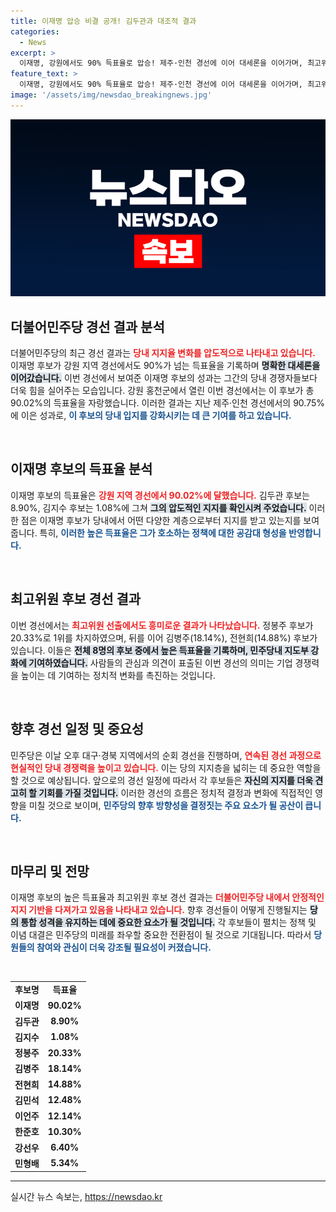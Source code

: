 ```yaml
---
title: 이재명 압승 비결 공개! 김두관과 대조적 결과
categories:
  - News
excerpt: >
  이재명, 강원에서도 90% 득표율로 압승! 제주·인천 경선에 이어 대세론을 이어가며, 최고위원 경선에서는 정봉주가 1위. 민주당의 새로운 지도부가 어떤 방향으로 나아갈지 주목된다. 클릭하여 자세한 내용을 확인하세요!
feature_text: >
  이재명, 강원에서도 90% 득표율로 압승! 제주·인천 경선에 이어 대세론을 이어가며, 최고위원 경선에서는 정봉주가 1위. 민주당의 새로운 지도부가 어떤 방향으로 나아갈지 주목된다. 클릭하여 자세한 내용을 확인하세요!
image: '/assets/img/newsdao_breakingnews.jpg'
---
```


<p><img src="/assets/img/newsdao_breakingnews.jpg" alt="implanttips 속보" /></p>

<h2 data-ke-size="size26">더불어민주당 경선 결과 분석</h2>

<p data-ke-size="size16">더불어민주당의 최근 경선 결과는 <b><span style="color: #ee2323;">당내 지지율 변화를 압도적으로 나타내고 있습니다.</span></b> 이재명 후보가 강원 지역 경선에서도 90%가 넘는 득표율을 기록하며 <b><span style="background-color: #21538527;">명확한 대세론을 이어갔습니다.</span></b> 이번 경선에서 보여준 이재명 후보의 성과는 그간의 당내 경쟁자들보다 더욱 힘을 실어주는 모습입니다. 강원 홍천군에서 열린 이번 경선에서는 이 후보가 총 90.02%의 득표율을 자랑했습니다. 이러한 결과는 지난 제주·인천 경선에서의 90.75%에 이은 성과로, <b><span style="color: #1a5490;">이 후보의 당내 입지를 강화시키는 데 큰 기여를 하고 있습니다.</span></b> </p>

<p data-ke-size="size16">&nbsp;</p>

<h2 data-ke-size="size26">이재명 후보의 득표율 분석</h2>

<p data-ke-size="size16">이재명 후보의 득표율은 <b><span style="color: #ee2323;">강원 지역 경선에서 90.02%에 달했습니다.</span></b> 김두관 후보는 8.90%, 김지수 후보는 1.08%에 그쳐 <b><span style="background-color: #21538527;">그의 압도적인 지지를 확인시켜 주었습니다.</span></b> 이러한 점은 이재명 후보가 당내에서 어떤 다양한 계층으로부터 지지를 받고 있는지를 보여줍니다. 특히, <b><span style="color: #1a5490;">이러한 높은 득표율은 그가 호소하는 정책에 대한 공감대 형성을 반영합니다.</span></b> </p>

<p data-ke-size="size16">&nbsp;</p>

<h2 data-ke-size="size26">최고위원 후보 경선 결과</h2>

<p data-ke-size="size16">이번 경선에서는 <b><span style="color: #ee2323;">최고위원 선출에서도 흥미로운 결과가 나타났습니다.</span></b> 정봉주 후보가 20.33%로 1위를 차지하였으며, 뒤를 이어 김병주(18.14%), 전현희(14.88%) 후보가 있습니다. 이들은 <b><span style="background-color: #21538527;">전체 8명의 후보 중에서 높은 득표율을 기록하며, 민주당내 지도부 강화에 기여하였습니다.</span></b> 사람들의 관심과 의견이 표출된 이번 경선의 의미는 기업 경쟁력을 높이는 데 기여하는 정치적 변화를 촉진하는 것입니다.</p>

<p data-ke-size="size16">&nbsp;</p>

<h2 data-ke-size="size26">향후 경선 일정 및 중요성</h2>

<p data-ke-size="size16">민주당은 이날 오후 대구·경북 지역에서의 순회 경선을 진행하며, <b><span style="color: #ee2323;">연속된 경선 과정으로 현실적인 당내 경쟁력을 높이고 있습니다.</span></b> 이는 당의 지지층을 넓히는 데 중요한 역할을 할 것으로 예상됩니다. 앞으로의 경선 일정에 따라서 각 후보들은 <b><span style="background-color: #21538527;">자신의 지지를 더욱 견고히 할 기회를 가질 것입니다.</span></b> 이러한 경선의 흐름은 정치적 결정과 변화에 직접적인 영향을 미칠 것으로 보이며, <b><span style="color: #1a5490;">민주당의 향후 방향성을 결정짓는 주요 요소가 될 공산이 큽니다.</span></b></p>

<p data-ke-size="size16">&nbsp;</p>

<h2 data-ke-size="size26">마무리 및 전망</h2>

<p data-ke-size="size16">이재명 후보의 높은 득표율과 최고위원 후보 경선 결과는 <b><span style="color: #ee2323;">더불어민주당 내에서 안정적인 지지 기반을 다져가고 있음을 나타내고 있습니다.</span></b> 향후 경선들이 어떻게 진행될지는 <b><span style="background-color: #21538527;">당의 통합 성격을 유지하는 데에 중요한 요소가 될 것입니다.</span></b> 각 후보들이 펼치는 정책 및 이념 대결은 민주당의 미래를 좌우할 중요한 전환점이 될 것으로 기대됩니다. 따라서 <b><span style="color: #1a5490;">당원들의 참여와 관심이 더욱 강조될 필요성이 커졌습니다.</span></b></p>

<p data-ke-size="size16">&nbsp;</p>

<table>
    <tr>
        <td style="text-align: center; height: 17px;"><b>후보명</b></td>
        <td style="text-align: center; height: 17px;"><b>득표율</b></td>
    </tr>
    <tr>
        <td style="text-align: center; height: 17px;"><b>이재명</b></td>
        <td style="text-align: center; height: 17px;"><b>90.02%</b></td>
    </tr>
    <tr>
        <td style="text-align: center; height: 17px;"><b>김두관</b></td>
        <td style="text-align: center; height: 17px;"><b>8.90%</b></td>
    </tr>
    <tr>
        <td style="text-align: center; height: 17px;"><b>김지수</b></td>
        <td style="text-align: center; height: 17px;"><b>1.08%</b></td>
    </tr>
    <tr>
        <td style="text-align: center; height: 17px;"><b>정봉주</b></td>
        <td style="text-align: center; height: 17px;"><b>20.33%</b></td>
    </tr>
    <tr>
        <td style="text-align: center; height: 17px;"><b>김병주</b></td>
        <td style="text-align: center; height: 17px;"><b>18.14%</b></td>
    </tr>
    <tr>
        <td style="text-align: center; height: 17px;"><b>전현희</b></td>
        <td style="text-align: center; height: 17px;"><b>14.88%</b></td>
    </tr>
    <tr>
        <td style="text-align: center; height: 17px;"><b>김민석</b></td>
        <td style="text-align: center; height: 17px;"><b>12.48%</b></td>
    </tr>
    <tr>
        <td style="text-align: center; height: 17px;"><b>이언주</b></td>
        <td style="text-align: center; height: 17px;"><b>12.14%</b></td>
    </tr>
    <tr>
        <td style="text-align: center; height: 17px;"><b>한준호</b></td>
        <td style="text-align: center; height: 17px;"><b>10.30%</b></td>
    </tr>
    <tr>
        <td style="text-align: center; height: 17px;"><b>강선우</b></td>
        <td style="text-align: center; height: 17px;"><b>6.40%</b></td>
    </tr>
    <tr>
        <td style="text-align: center; height: 17px;"><b>민형배</b></td>
        <td style="text-align: center; height: 17px;"><b>5.34%</b></td>
    </tr>
</table>

<hr />
실시간 뉴스 속보는, <a href="https://newsdao.kr" rel="dofollow">https://newsdao.kr</a>



